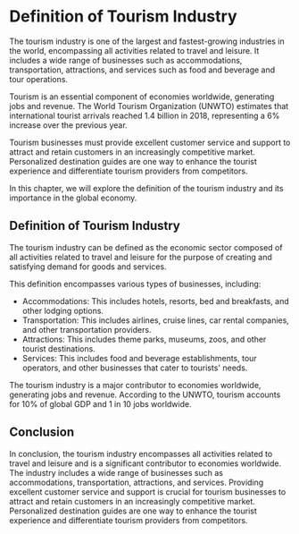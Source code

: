 Definition of Tourism Industry
=====================================================================

The tourism industry is one of the largest and fastest-growing industries in the world, encompassing all activities related to travel and leisure. It includes a wide range of businesses such as accommodations, transportation, attractions, and services such as food and beverage and tour operations.

Tourism is an essential component of economies worldwide, generating jobs and revenue. The World Tourism Organization (UNWTO) estimates that international tourist arrivals reached 1.4 billion in 2018, representing a 6% increase over the previous year.

Tourism businesses must provide excellent customer service and support to attract and retain customers in an increasingly competitive market. Personalized destination guides are one way to enhance the tourist experience and differentiate tourism providers from competitors.

In this chapter, we will explore the definition of the tourism industry and its importance in the global economy.

Definition of Tourism Industry
------------------------------

The tourism industry can be defined as the economic sector composed of all activities related to travel and leisure for the purpose of creating and satisfying demand for goods and services.

This definition encompasses various types of businesses, including:

* Accommodations: This includes hotels, resorts, bed and breakfasts, and other lodging options.
* Transportation: This includes airlines, cruise lines, car rental companies, and other transportation providers.
* Attractions: This includes theme parks, museums, zoos, and other tourist destinations.
* Services: This includes food and beverage establishments, tour operators, and other businesses that cater to tourists' needs.

The tourism industry is a major contributor to economies worldwide, generating jobs and revenue. According to the UNWTO, tourism accounts for 10% of global GDP and 1 in 10 jobs worldwide.

Conclusion
----------

In conclusion, the tourism industry encompasses all activities related to travel and leisure and is a significant contributor to economies worldwide. The industry includes a wide range of businesses such as accommodations, transportation, attractions, and services. Providing excellent customer service and support is crucial for tourism businesses to attract and retain customers in an increasingly competitive market. Personalized destination guides are one way to enhance the tourist experience and differentiate tourism providers from competitors.
